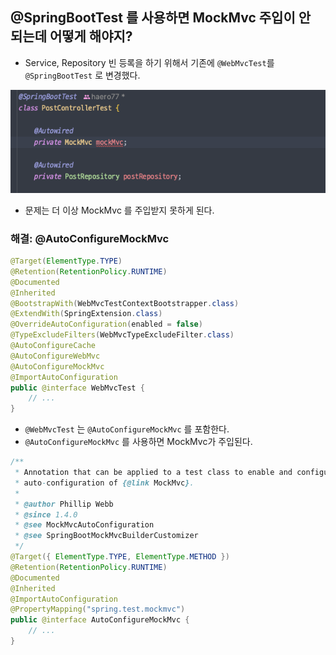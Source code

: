 ## @SpringBootTest 를 사용하면 MockMvc 주입이 안 되는데 어떻게 해야지?

- Service, Repository 빈 등록을 하기 위해서 기존에 `@WebMvcTest`를 `@SpringBootTest` 로 변경했다.

![img.png](img.png)

- 문제는 더 이상 MockMvc 를 주입받지 못하게 된다.

### 해결: @AutoConfigureMockMvc

```java
@Target(ElementType.TYPE)
@Retention(RetentionPolicy.RUNTIME)
@Documented
@Inherited
@BootstrapWith(WebMvcTestContextBootstrapper.class)
@ExtendWith(SpringExtension.class)
@OverrideAutoConfiguration(enabled = false)
@TypeExcludeFilters(WebMvcTypeExcludeFilter.class)
@AutoConfigureCache
@AutoConfigureWebMvc
@AutoConfigureMockMvc
@ImportAutoConfiguration
public @interface WebMvcTest {
    // ... 
}
```

- `@WebMvcTest` 는 `@AutoConfigureMockMvc` 를 포함한다.
- `@AutoConfigureMockMvc` 를 사용하면 MockMvc가 주입된다.

```java
/**
 * Annotation that can be applied to a test class to enable and configure
 * auto-configuration of {@link MockMvc}.
 *
 * @author Phillip Webb
 * @since 1.4.0
 * @see MockMvcAutoConfiguration
 * @see SpringBootMockMvcBuilderCustomizer
 */
@Target({ ElementType.TYPE, ElementType.METHOD })
@Retention(RetentionPolicy.RUNTIME)
@Documented
@Inherited
@ImportAutoConfiguration
@PropertyMapping("spring.test.mockmvc")
public @interface AutoConfigureMockMvc {
    // ...
}
```